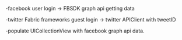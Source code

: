 -facebook user login -> FBSDK graph api getting data

-twitter Fabric frameworks guest login -> twitter APIClient with tweetID

-populate UICollectionView with facebook graph api data.


